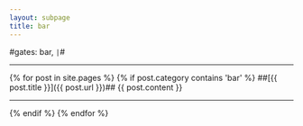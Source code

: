 ```yaml
---
layout: subpage
title: bar
---
```


#gates: bar, `|`#

---
{% for post in site.pages %}
 {% if post.category contains 'bar' %}
##[{{ post.title }}]({{ post.url }})##
{{ post.content }}

---
{% endif %}
{% endfor %}



